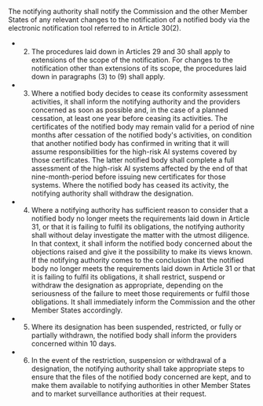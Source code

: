 The  notifying  authority  shall  notify  the  Commission  and  the  other  Member  States  of  any  relevant  changes  to  the notification  of  a  notified  body  via  the  electronic  notification  tool  referred  to  in  Article  30(2).
- 2. The procedures laid down in Articles  29  and  30  shall  apply  to  extensions  of  the  scope  of  the  notification.
For changes to the notification other  than extensions of its scope, the procedures laid down in paragraphs (3) to (9) shall apply.
- 3. Where a notified body decides to cease its conformity assessment activities, it shall inform the notifying authority and the  providers  concerned  as  soon  as  possible  and,  in  the  case  of  a  planned  cessation,  at  least  one  year  before  ceasing  its activities. The certificates of the notified body may remain valid for a period of nine months after cessation of the notified body's activities, on condition that another notified body has confirmed in writing that it will assume responsibilities for the high-risk AI systems covered by those certificates. The latter notified body shall complete a full assessment of the high-risk AI  systems  affected  by  the  end  of  that  nine-month-period  before  issuing  new  certificates  for  those  systems.  Where  the notified  body  has  ceased  its  activity,  the  notifying  authority  shall  withdraw  the  designation.
- 4. Where a notifying authority has sufficient reason to consider  that a notified body no longer meets the requirements laid down in Article 31, or that it is failing to fulfil its obligations, the notifying authority shall without delay investigate the matter  with the utmost diligence. In that context, it shall inform the notified body concerned about the objections raised and give it the possibility to make its views known. If the notifying authority comes to the conclusion that the notified body no longer meets the requirements laid down in Article 31 or that it is failing to fulfil its obligations, it shall restrict, suspend or withdraw the designation as appropriate, depending on the seriousness of the failure to meet those requirements or fulfil those  obligations.  It  shall  immediately  inform  the  Commission  and  the  other  Member  States  accordingly.
- 5. Where its designation has been suspended, restricted, or fully or partially withdrawn, the notified body shall inform the  providers  concerned  within  10  days.
- 6. In  the  event  of  the  restriction,  suspension  or  withdrawal  of  a  designation,  the  notifying  authority  shall  take appropriate steps to ensure that the files of the notified body concerned are kept, and to make them available to notifying authorities  in  other  Member  States  and  to  market  surveillance  authorities  at  their  request.
